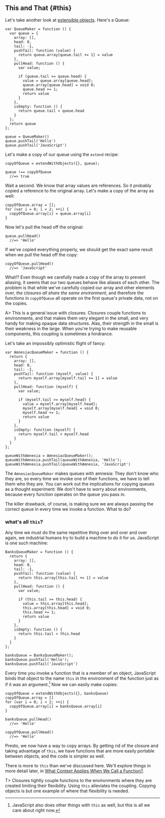 ## This and That {#this}

Let's take another look at [extensible objects](#extensible). Here's a Queue:

    var QueueMaker = function () {
      var queue = {
        array: [], 
        head: 0, 
        tail: -1,
        pushTail: function (value) {
          return queue.array[queue.tail += 1] = value
        },
        pullHead: function () {
          var value;
          
          if (queue.tail >= queue.head) {
            value = queue.array[queue.head];
            queue.array[queue.head] = void 0;
            queue.head += 1;
            return value
          }
        },
        isEmpty: function () {
          return queue.tail < queue.head
        }
      };
      return queue
    };

    queue = QueueMaker()
    queue.pushTail('Hello')
    queue.pushTail('JavaScript')

Let's make a copy of our queue using the `extend` recipe:

    copyOfQueue = extendWithObjects({}, queue);
    
    queue !== copyOfQueue
      //=> true
    
Wait a second. We know that array values are references. So it probably copied a reference to the original array. Let's make a copy of the array as well:

    copyOfQueue.array = [];
    for (var i = 0; i < 2; ++i) {
      copyOfQueue.array[i] = queue.array[i]
    }

Now let's pull the head off the original:

    queue.pullHead()
      //=> 'Hello'
      
If we've copied everything properly, we should get the exact same result when we pull the head off the copy:
      
    copyOfQueue.pullHead()
      //=> 'JavaScript'
      
What!? Even though we carefully made a copy of the array to prevent aliasing, it seems that our two queues behave like aliases of each other. The problem is that while we've carefully copied our array and other elements over, *the closures all share the same environment*, and therefore the functions in `copyOfQueue` all operate on the first queue's private data, not on the copies.

A> This is a general issue with closures. Closures couple functions to environments, and that makes them very elegant in the small, and very handy for making opaque data structures. Alas, their strength in the small is their weakness in the large. When you're trying to make reusable components, this coupling is sometimes a hindrance.

Let's take an impossibly optimistic flight of fancy:

    var AmnesiacQueueMaker = function () {
      return {
        array: [], 
        head: 0, 
        tail: -1,
        pushTail: function (myself, value) {
          return myself.array[myself.tail += 1] = value
        },
        pullHead: function (myself) {
          var value;
          
          if (myself.tail >= myself.head) {
            value = myself.array[myself.head];
            myself.array[myself.head] = void 0;
            myself.head += 1;
            return value
          }
        },
        isEmpty: function (myself) {
          return myself.tail < myself.head
        }
      }
    };

    queueWithAmnesia = AmnesiacQueueMaker();
    queueWithAmnesia.pushTail(queueWithAmnesia, 'Hello');
    queueWithAmnesia.pushTail(queueWithAmnesia, 'JavaScript')
    
The `AmnesiacQueueMaker` makes queues with amnesia: They don't know who they are, so every time we invoke one of their functions, we have to tell them who they are. You can work out the implications for copying queues as a thought experiment: We don't have to worry about environments, because every function operates on the queue you pass in.

The killer drawback, of course, is making sure we are always passing the correct queue in every time we invoke a function. What to do?

### what's all `this`?

Any time we must do the same repetitive thing over and over and over again, we industrial humans try to build a machine to do it for us. JavaScript is one such machine:

    BanksQueueMaker = function () {
      return {
        array: [], 
        head: 0, 
        tail: -1,
        pushTail: function (value) {
          return this.array[this.tail += 1] = value
        },
        pullHead: function () {
          var value;
          
          if (this.tail >= this.head) {
            value = this.array[this.head];
            this.array[this.head] = void 0;
            this.head += 1;
            return value
          }
        },
        isEmpty: function () {
          return this.tail < this.head
        }
      }
    };

    banksQueue = BanksQueueMaker();
    banksQueue.pushTail('Hello');
    banksQueue.pushTail('JavaScript') 

Every time you invoke a function that is a member of an object, JavaScript binds that object to the name `this` in the environment of the function just as if it was an argument.[^this] Now we can easily make copies:

    copyOfQueue = extendWithObjects({}, banksQueue)
    copyOfQueue.array = []
    for (var i = 0; i < 2; ++i) {
      copyOfQueue.array[i] = banksQueue.array[i]
    }
      
    banksQueue.pullHead()
      //=> 'Hello'

    copyOfQueue.pullHead()
      //=> 'Hello'

Presto, we now have a way to copy arrays. By getting rid of the closure and taking advantage of `this`, we have functions that are more easily portable between objects, and the code is simpler as well.

There is more to `this` than we've discussed here. We'll explore things in more detail later, in [What Context Applies When We Call a Function?](#context).

T> Closures tightly couple functions to the environments where they are created limiting their flexibility. Using `this` alleviates the coupling. Copying objects is but one example of where that flexibility is needed.

[^this]: JavaScript also does other things with `this` as well, but this is all we care about right now.
